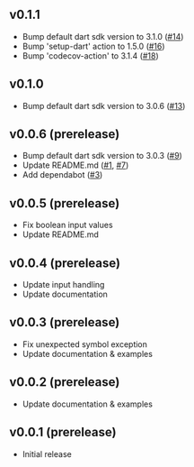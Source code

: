 ## v0.1.1

- Bump default dart sdk version to 3.1.0 ([#14](https://github.com/nikosportolos/dart_package/issues/14))
- Bump 'setup-dart' action to 1.5.0 ([#16](https://github.com/nikosportolos/dart_package/issues/16))
- Bump 'codecov-action' to 3.1.4 ([#18](https://github.com/nikosportolos/dart_package/issues/18))


## v0.1.0

- Bump default dart sdk version to 3.0.6 ([#13](https://github.com/nikosportolos/dart_package/issues/13))


## v0.0.6 (prerelease)

- Bump default dart sdk version to 3.0.3 ([#9](https://github.com/nikosportolos/dart_package/issues/9))
- Update README.md ([#1](https://github.com/nikosportolos/dart_package/issues/1), [#7](https://github.com/nikosportolos/dart_package/issues/7))
- Add dependabot ([#3](https://github.com/nikosportolos/dart_package/issues/3))


## v0.0.5 (prerelease)

- Fix boolean input values
- Update README.md


## v0.0.4 (prerelease)

- Update input handling
- Update documentation


## v0.0.3 (prerelease)

- Fix unexpected symbol exception
- Update documentation & examples


## v0.0.2 (prerelease)

- Update documentation & examples


## v0.0.1 (prerelease)

- Initial release
